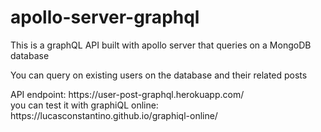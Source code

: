 # apollo-server-graphql
<p>This is a graphQL API built with apollo server that queries on a MongoDB database</p>
<p>You can query on existing users on the database and their related posts</p>
<p>API endpoint: https://user-post-graphql.herokuapp.com/ 
  <br/>
  you can test it with graphiQL online: https://lucasconstantino.github.io/graphiql-online/ </p>
